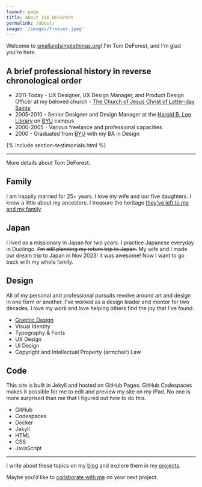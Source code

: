 ```yaml
---
layout: page
title: About Tom DeForest
permalink: /about/
image: '/images/froever.jpeg'
---
```


Welcome to [smallandsimplethings.org](https://www.smallandsimplethings.org)! I'm Tom DeForest, and I'm glad you're here.

## A brief professional history in reverse chronological order

- 2011-Today - UX Designer, UX Design Manager, and Product Design Officer at my beloved church - [The Church of Jesus Christ of Latter-day Saints](https://www.churchofjesuschrist.org/?lang%253Deng)
- 2005-2010 - Senior Designer and Design Manager at the [Harold B. Lee Library](https://lib.byu.edu/) on [BYU](https://www.byu.edu/) campus
- 2000-2005 - Various freelance and professional capacities
- 2000 - Graduated from [BYU](https://www.byu.edu/) with my BA in Design

{% include section-testimonials.html %}

----
<div class="about__subtitle">
   <p><i class="fa-solid fa-arrow-down"></i> More details about Tom DeForest.</p>
</div>
<div class="container animate">
    <div class="row">
        <div class="col col-4 col-w-6 col-t-12">
            <h2>Family</h2>
            <p>I am happily married for 25+ years. I love my wife and our five daughters. I know a little about my ancestors. I treasure the heritage <a href="/project/a-walloon-family-in-america">they've left to me and my family</a>.</p>
        </div>
        <div class="col col-4 col-w-6 col-t-12">
            <h2>Japan</h2>
            <p>I lived as a missionary in Japan for two years. I practice Japanese everyday in Duolingo. <strike>I'm still planning my return trip to Japan.</strike> My wife and I made our dream trip to Japan in Nov 2023! It was awesome! Now I want to go back with my whole family.</p>
        </div>
    </div>
    <div class="row">
        <div class="col col-4 col-w-6 col-t-12">
            <h2>Design</h2>
            <p>All of my personal and professional pursuits revolve around art and design in one form or another. I've worked as a design leader and mentor for two decades. I love my work and love helping others find the joy that I've found.</p>
            <ul>
                <li><a href="{{site.baseurl}}/project/shirt-design">Graphic Design</a></li>
                <li>Visual Identity</li>
                <li>Typography & Fonts</li>
                <li>UX Design</li>
                <li>UI Design</li>
                <li>Copyright and Intellectual Property (armchair) Law</li>
            </ul>
        </div>
        <div class="col col-4 col-w-6 col-t-12">
            <h2>Code</h2>
            <p>This site is built in Jekyll and hosted on GitHub Pages. GitHub Codespaces makes it possible for me to edit and preview my site on my iPad. No one is more surprised than me that I figured out how to do this.</p>
            <ul>
                <li>GitHub</li>
                <li>Codespaces</li>
                <li>Docker</li>
                <li>Jekyll</li>
                <li>HTML</li>
                <li>CSS</li>
                <li>JavaScript</li>
            </ul>
        </div>
    </div>
</div>

---

I write about these topics on my [blog]({{site.baseurl}}/blog/) and explore them in my [projects]({{site.baseurl}}/projects/).

Maybe you'd like to [collaborate with me](mailto:hi@smallandsimplethings.org) on your next project.